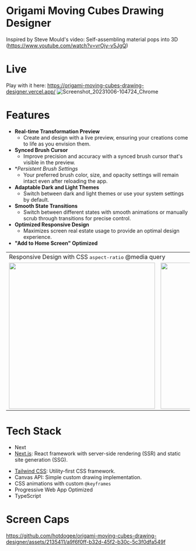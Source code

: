 # Origami Moving Cubes Drawing Designer

Inspired by Steve Mould's video: Self-assembling material pops into 3D (https://www.youtube.com/watch?v=vrOjy-v5JgQ)

# Live

Play with it here: https://origami-moving-cubes-drawing-designer.vercel.app/
![Screenshot_20231006-104724_Chrome](https://github.com/hotdogee/origami-moving-cubes-drawing-designer/assets/2135411/c44baed1-ce87-4f69-97b9-f6a50f7f64f0)

# Features

- **Real-time Transformation Preview**
  - Create and design with a live preview, ensuring your creations come to life as you envision them.
- **Synced Brush Cursor**
  - Improve precision and accuracy with a synced brush cursor that's visible in the preview.
- \*_Persistent Brush Settings_
  - Your preferred brush color, size, and opacity settings will remain intact even after reloading the app.
- **Adaptable Dark and Light Themes**
  - Switch between dark and light themes or use your system settings by default.
- **Smooth State Transitions**
  - Switch between different states with smooth animations or manually scrub through transitions for precise control.
- **Optimized Responsive Design**
  - Maximizes screen real estate usage to provide an optimal design experience.
- **"Add to Home Screen" Optimized**
<table>
  <tr>
    <td colspan="2">Responsive Design with CSS <tt>aspect-ratio</tt> @media query </td>
  </tr>
  <tr>
    <td><img src="https://github.com/hotdogee/origami-moving-cubes-drawing-designer/assets/2135411/a99505ef-58cc-49e4-adf5-76449ddb12e0" width="400"></td>
    <td><img src="https://github.com/hotdogee/origami-moving-cubes-drawing-designer/assets/2135411/8a52d28d-722a-43f5-aefb-e50c2a141423" width="400"></td>
  </tr>
</table>

# Tech Stack

- Next
- [Next.js](https://nextjs.org/): React framework with server-side rendering (SSR) and static site generation (SSG).

* [Tailwind CSS](https://tailwindcss.com/): Utility-first CSS framework.
* Canvas API: Simple custom drawing implementation.
* CSS animations with custom `@keyframes`
* Progressive Web App Optimized
* TypeScript

# Screen Caps

https://github.com/hotdogee/origami-moving-cubes-drawing-designer/assets/2135411/a9f6f0ff-b32d-45f2-b30c-5c3f0dfa549f

